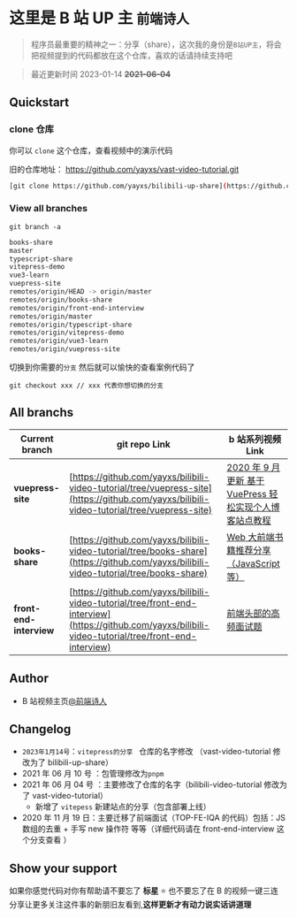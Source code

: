 <!-- # 欢迎来到小洋童鞋的免费视频教程分享 -->

# 这里是 B 站 UP 主 `前端诗人`

> 程序员最重要的精神之一：分享（share），这次我的身份是`B站UP主`，将会把视频提到的代码都放在这个仓库，喜欢的话请持续支持吧

> 最近更新时间 2023-01-14 **~~2021-06-04~~**

## Quickstart

### clone 仓库

你可以 `clone` 这个仓库，查看视频中的演示代码

旧的仓库地址： [https://github.com/yayxs/vast-video-tutorial.git
](https://github.com/yayxs/vast-video-tutorial.git)

```sh
[git clone https://github.com/yayxs/bilibili-up-share](https://github.com/yayxs/bilibili-up-share.git)
```

### View all branches

```
git branch -a
```

```bash
books-share
master
typescript-share
vitepress-demo
vue3-learn
vuepress-site
remotes/origin/HEAD -> origin/master
remotes/origin/books-share
remotes/origin/front-end-interview
remotes/origin/master
remotes/origin/typescript-share
remotes/origin/vitepress-demo
remotes/origin/vue3-learn
remotes/origin/vuepress-site
```

切换到你需要的`分支` 然后就可以愉快的查看案例代码了

```
git checkout xxx // xxx 代表你想切换的分支
```

## All branchs

| Current branch          | git repo Link                                                                                                                                          | b 站系列视频 Link                                                                                       |
| ----------------------- | ------------------------------------------------------------------------------------------------------------------------------------------------------ | ------------------------------------------------------------------------------------------------------- |
| **vuepress-site**       | [https://github.com/yayxs/bilibili-video-tutorial/tree/vuepress-site](https://github.com/yayxs/bilibili-video-tutorial/tree/vuepress-site)             | [2020 年 9 月更新 基于 VuePress 轻松实现个人博客站点教程](https://www.bilibili.com/video/BV1gT4y177Lv/) |
| **books-share**         | [https://github.com/yayxs/bilibili-video-tutorial/tree/books-share](https://github.com/yayxs/bilibili-video-tutorial/tree/books-share)                 | [Web 大前端书籍推荐分享（JavaScript 等）](https://www.bilibili.com/video/BV1sA411i72g)                  |
| **front-end-interview** | [https://github.com/yayxs/bilibili-video-tutorial/tree/front-end-interview](https://github.com/yayxs/bilibili-video-tutorial/tree/front-end-interview) | [前端头部的高频面试题]()                                                                                |

## Author

- B 站视频主页[@前端诗人](https://space.bilibili.com/310726273)

## Changelog

- `2023年1月14号`：`vitepress的分享 ` 仓库的名字修改 （vast-video-tutorial 修改为了 bilibili-up-share）
- 2021 年 06 月 10 号 ：包管理修改为`pnpm`
- 2021 年 06 月 04 号 ：主要修改了仓库的名字（bilibili-video-tutorial 修改为了 vast-video-tutorial）
  - 新增了 `vitepess` 新建站点的分享（包含部署上线）
- 2020 年 11 月 19 日：主要迁移了前端面试（TOP-FE-IQA 的代码）包括：JS 数组的去重 + 手写 new 操作符 等等（详细代码请在 front-end-interview 这个分支查看 ）

## Show your support

如果你感觉代码对你有帮助请不要忘了 **标星** :star: 也不要忘了在 B 的视频一键三连 分享让更多关注这件事的新朋旧友看到,**这样更新才有动力说实话讲道理**
